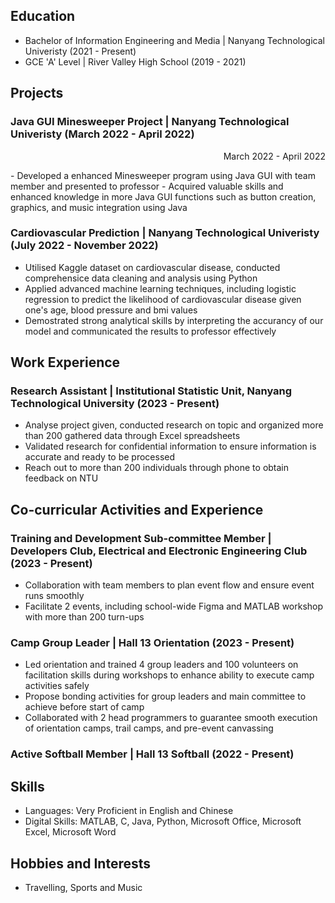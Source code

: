 ## Education
- Bachelor of Information Engineering and Media | Nanyang Technological Univeristy (2021 - Present)
- GCE 'A' Level | River Valley High School (2019 - 2021)

## Projects
### Java GUI Minesweeper Project | Nanyang Technological Univeristy (March 2022 - April 2022)
<div style="text-align: right">

March 2022 - April 2022

</div>
- Developed a enhanced Minesweeper program using Java GUI with team member and presented to professor
- Acquired valuable skills and enhanced knowledge in more Java GUI functions such as button creation, graphics, and music integration using Java

### Cardiovascular Prediction | Nanyang Technological Univeristy (July 2022 - November 2022)
- Utilised Kaggle dataset on cardiovascular disease, conducted comprehensice data cleaning and analysis using Python
- Applied advanced machine learning techniques, including logistic regression to predict the likelihood of cardiovascular disease given one's age, blood pressure and bmi values
- Demostrated strong analytical skills by interpreting the accurancy of our model and communicated the results to professor effectively 

## Work Experience
### Research Assistant | Institutional Statistic Unit, Nanyang Technological University (2023 - Present)
- Analyse project given, conducted research on topic and organized more than 200 gathered data through Excel spreadsheets
- Validated research for confidential information to ensure information is accurate and ready to be processed 
- Reach out to more than 200 individuals through phone to obtain feedback on NTU

## Co-curricular Activities and Experience
### Training and Development Sub-committee Member | Developers Club, Electrical and Electronic Engineering Club (2023 - Present)
- Collaboration with team members to plan event flow and ensure event runs smoothly
- Facilitate 2 events, including school-wide Figma and MATLAB workshop with more than 200 turn-ups

### Camp Group Leader | Hall 13 Orientation (2023 - Present)
- Led orientation and trained 4 group leaders and 100 volunteers on facilitation skills during workshops to enhance ability to execute camp activities safely
- Propose bonding activities for group leaders and main committee to achieve before start of camp
- Collaborated with 2 head programmers to guarantee smooth execution of orientation camps, trail camps, and pre-event canvassing

### Active Softball Member | Hall 13 Softball (2022 - Present)

## Skills
- Languages: Very Proficient in English and Chinese
- Digital Skills: MATLAB, C, Java, Python, Microsoft Office, Microsoft Excel, Microsoft Word

## Hobbies and Interests
- Travelling, Sports and Music

